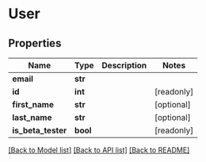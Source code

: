 # User


## Properties
Name | Type | Description | Notes
------------ | ------------- | ------------- | -------------
**email** | **str** |  | 
**id** | **int** |  | [readonly] 
**first_name** | **str** |  | [optional] 
**last_name** | **str** |  | [optional] 
**is_beta_tester** | **bool** |  | [readonly] 

[[Back to Model list]](../README.md#documentation-for-models) [[Back to API list]](../README.md#documentation-for-api-endpoints) [[Back to README]](../README.md)


